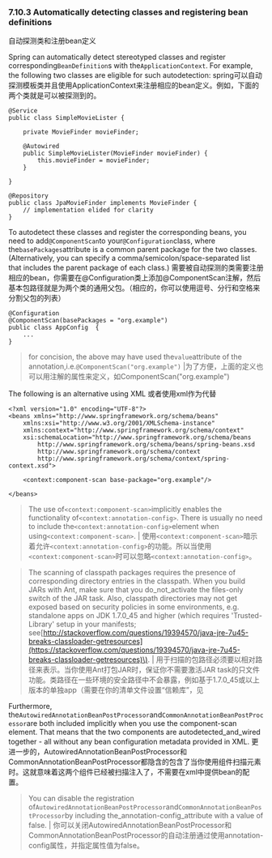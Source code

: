### 7.10.3 Automatically detecting classes and registering bean definitions
自动探测类和注册bean定义

Spring can automatically detect stereotyped classes and register corresponding`BeanDefinition`s with the`ApplicationContext`. For example, the following two classes are eligible for such autodetection:
spring可以自动探测模板类并且使用ApplicationContext来注册相应的bean定义。例如，下面的两个类就是可以被探测到的。

```
@Service
public class SimpleMovieLister {

    private MovieFinder movieFinder;

    @Autowired
    public SimpleMovieLister(MovieFinder movieFinder) {
        this.movieFinder = movieFinder;
    }

}
```

```
@Repository
public class JpaMovieFinder implements MovieFinder {
    // implementation elided for clarity
}
```

To autodetect these classes and register the corresponding beans, you need to add`@ComponentScan`to your`@Configuration`class, where the`basePackages`attribute is a common parent package for the two classes. \(Alternatively, you can specify a comma/semicolon/space-separated list that includes the parent package of each class.\)
需要被自动探测的类需要注册相应的bean，你需要在@Configuration类上添加@ComponentScan注解，然后基本包路径就是为两个类的通用父包。（相应的，你可以使用逗号、分行和空格来分割父包的列表）

```
@Configuration
@ComponentScan(basePackages = "org.example")
public class AppConfig  {
    ...
}
```

> for concision, the above may have used the`value`attribute of the annotation,i.e.`@ComponentScan("org.example")` |为了方便，上面的定义也可以用注解的属性来定义，如ComponentScan("org.example")

The following is an alternative using XML
或者使用xml作为代替

```
<?xml version="1.0" encoding="UTF-8"?>
<beans xmlns="http://www.springframework.org/schema/beans"
    xmlns:xsi="http://www.w3.org/2001/XMLSchema-instance"
    xmlns:context="http://www.springframework.org/schema/context"
    xsi:schemaLocation="http://www.springframework.org/schema/beans
        http://www.springframework.org/schema/beans/spring-beans.xsd
        http://www.springframework.org/schema/context
        http://www.springframework.org/schema/context/spring-context.xsd">

    <context:component-scan base-package="org.example"/>

</beans>
```

> The use of`<context:component-scan>`implicitly enables the functionality of`<context:annotation-config>`. There is usually no need to include the`<context:annotation-config>`element when using`<context:component-scan>`. |
使用`<context:component-scan>`暗示着允许`<context:annotation-config>`的功能。所以当使用`<context:component-scan>`时可以忽略`<context:annotation-config>`。

> The scanning of classpath packages requires the presence of corresponding directory entries in the classpath. When you build JARs with Ant, make sure that you do_not_activate the files-only switch of the JAR task. Also, classpath directories may not get exposed based on security policies in some environments, e.g. standalone apps on JDK 1.7.0\_45 and higher \(which requires 'Trusted-Library' setup in your manifests; see[http://stackoverflow.com/questions/19394570/java-jre-7u45-breaks-classloader-getresources](https://stackoverflow.com/questions/19394570/java-jre-7u45-breaks-classloader-getresources)\). |
用于扫描的包路径必须要以相对路径来表示。当你使用Ant打包JAR时，保证你不需要激活JAR task的只文件功能。类路径在一些环境的安全路径中不会暴露，例如基于1.7.0_45或以上版本的单独app（需要在你的清单文件设置“信赖库”，见

Furthermore, the`AutowiredAnnotationBeanPostProcessor`and`CommonAnnotationBeanPostProcessor`are both included implicitly when you use the component-scan element. That means that the two components are autodetected_and_wired together - all without any bean configuration metadata provided in XML.
更进一步的，AutowiredAnnotationBeanPostProcessor和CommonAnnotationBeanPostProcessor都隐含的包含了当你使用组件扫描元素时。这就意味着这两个组件已经被扫描注入了，不需要在xml中提供bean的配置。

> You can disable the registration of`AutowiredAnnotationBeanPostProcessor`and`CommonAnnotationBeanPostProcessor`by including the_annotation-config_attribute with a value of false. |
你可以关闭AutowiredAnnotationBeanPostProcessor和CommonAnnotationBeanPostProcessor的自动注册通过使用annotation-config属性，并指定属性值为false。



